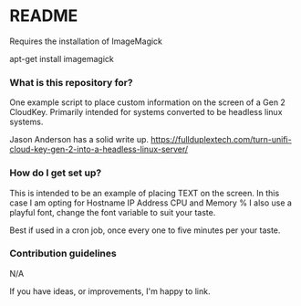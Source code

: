 # README #

Requires the installation of ImageMagick

apt-get install imagemagick

### What is this repository for? ###

One example script to place custom information on the screen of a Gen 2 CloudKey.
Primarily intended for systems converted to be headless linux systems.

Jason Anderson has a solid write up.
https://fullduplextech.com/turn-unifi-cloud-key-gen-2-into-a-headless-linux-server/

### How do I get set up? ###

This is intended to be an example of placing TEXT on the screen.  In this case I am opting for
Hostname
IP Address
CPU and Memory %
I also use a playful font, change the font variable to suit your taste.

Best if used in a cron job, once every one to five minutes per your taste.

### Contribution guidelines ###

N/A

If you have ideas, or improvements, I'm happy to link.